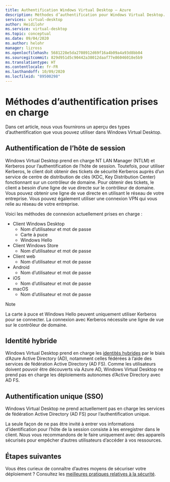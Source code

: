 ```yaml
---
title: Authentification Windows Virtual Desktop – Azure
description: Méthodes d’authentification pour Windows Virtual Desktop.
services: virtual-desktop
author: Heidilohr
ms.service: virtual-desktop
ms.topic: conceptual
ms.date: 09/04/2020
ms.author: helohr
manager: lizross
ms.openlocfilehash: 5681228e5da2708912d69f16a4b09a4a93d8bb04
ms.sourcegitcommit: 829d951d5c90442a38012daaf77e86046018e5b9
ms.translationtype: HT
ms.contentlocale: fr-FR
ms.lasthandoff: 10/09/2020
ms.locfileid: "89500298"
---
```

# <a name="supported-authentication-methods"></a>Méthodes d’authentification prises en charge

Dans cet article, nous vous fournirons un aperçu des types d’authentification que vous pouvez utiliser dans Windows Virtual Desktop.

## <a name="session-host-authentication"></a>Authentification de l’hôte de session

Windows Virtual Desktop prend en charge NT LAN Manager (NTLM) et Kerberos pour l’authentification de l’hôte de session. Toutefois, pour utiliser Kerberos, le client doit obtenir des tickets de sécurité Kerberos auprès d’un service de centre de distribution de clés (KDC, Key Distribution Center) fonctionnant sur un contrôleur de domaine. Pour obtenir des tickets, le client a besoin d’une ligne de vue directe sur le contrôleur de domaine. Vous pouvez obtenir une ligne de vue directe en utilisant le réseau de votre entreprise. Vous pouvez également utiliser une connexion VPN qui vous relie au réseau de votre entreprise.

Voici les méthodes de connexion actuellement prises en charge :

- Client Windows Desktop
    - Nom d’utilisateur et mot de passe
    - Carte à puce
    - Windows Hello
- Client Windows Store
    - Nom d’utilisateur et mot de passe
- Client web
    - Nom d’utilisateur et mot de passe
- Android
    - Nom d’utilisateur et mot de passe
- iOS
    - Nom d’utilisateur et mot de passe
- macOS
    - Nom d’utilisateur et mot de passe

>[!NOTE]
>La carte à puce et Windows Hello peuvent uniquement utiliser Kerberos pour se connecter. La connexion avec Kerberos nécessite une ligne de vue sur le contrôleur de domaine.

## <a name="hybrid-identity"></a>Identité hybride

Windows Virtual Desktop prend en charge les [identités hybrides](../active-directory/hybrid/whatis-hybrid-identity.md) par le biais d’Azure Active Directory (AD), notamment celles fédérées à l’aide des services de fédération Active Directory (AD FS). Comme les utilisateurs doivent pouvoir être découverts via Azure AD, Windows Virtual Desktop ne prend pas en charge les déploiements autonomes d’Active Directory avec AD FS.

## <a name="single-sign-on-sso"></a>Authentification unique (SSO)

Windows Virtual Desktop ne prend actuellement pas en charge les services de fédération Active Directory (AD FS) pour l’authentification unique.

La seule façon de ne pas être invité à entrer vos informations d’identification pour l’hôte de la session consiste à les enregistrer dans le client. Nous vous recommandons de le faire uniquement avec des appareils sécurisés pour empêcher d’autres utilisateurs d’accéder à vos ressources.

## <a name="next-steps"></a>Étapes suivantes

Vous êtes curieux de connaître d’autres moyens de sécuriser votre déploiement ? Consultez les [meilleures pratiques relatives à la sécurité](security-guide.md).
